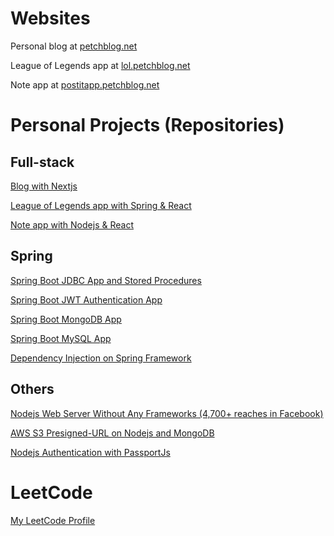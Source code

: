 # Websites

Personal blog at [petchblog.net](https://www.petchblog.net)

League of Legends app at [lol.petchblog.net](https://lol.petchblog.net)

Note app at [postitapp.petchblog.net](https://postitapp.petchblog.net)

# Personal Projects (Repositories)

## Full-stack

[Blog with Nextjs](https://github.com/kiart-tantasi/nextjs-blog-typescript-mongodb)

[League of Legends app with Spring & React](https://github.com/kiart-tantasi/league-of-legends-app)

[Note app with Nodejs & React](https://github.com/kiart-tantasi/note-app-nodejs-react)

## Spring

[Spring Boot JDBC App and Stored Procedures](https://github.com/kiart-tantasi/spring-boot-jdbc)

[Spring Boot JWT Authentication App](https://github.com/kiart-tantasi/spring-boot-security-jwt)

[Spring Boot MongoDB App](https://github.com/kiart-tantasi/spring-boot-mongodb)

[Spring Boot MySQL App](https://github.com/kiart-tantasi/spring-boot-mysql)

[Dependency Injection on Spring Framework](https://github.com/kiart-tantasi/spring-dependency-injection)

## Others

[Nodejs Web Server Without Any Frameworks (4,700+ reaches in Facebook)](https://github.com/kiart-tantasi/nodejs-web-server-without-web-frameworks)

[AWS S3 Presigned-URL on Nodejs and MongoDB](https://github.com/kiart-tantasi/aws-s3-presigned-url-nodejs-mongodb)

[Nodejs Authentication with PassportJs](https://github.com/kiart-tantasi/login-passportjs-local-and-google-oauth-strategies)

# LeetCode

[My LeetCode Profile](https://leetcode.com/kiart-tantasi/)
